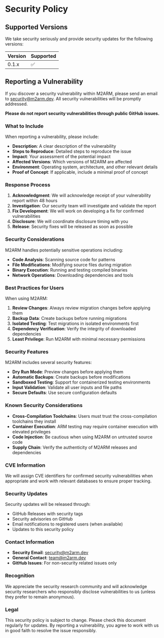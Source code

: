 # Security Policy

## Supported Versions

We take security seriously and provide security updates for the following versions:

| Version | Supported          |
| ------- | ------------------ |
| 0.1.x   | :white_check_mark: |

## Reporting a Vulnerability

If you discover a security vulnerability within M2ARM, please send an email to [security@m2arm.dev](mailto:security@m2arm.dev). All security vulnerabilities will be promptly addressed.

**Please do not report security vulnerabilities through public GitHub issues.**

### What to Include

When reporting a vulnerability, please include:

- **Description**: A clear description of the vulnerability
- **Steps to Reproduce**: Detailed steps to reproduce the issue
- **Impact**: Your assessment of the potential impact
- **Affected Versions**: Which versions of M2ARM are affected
- **Environment**: Operating system, architecture, and other relevant details
- **Proof of Concept**: If applicable, include a minimal proof of concept

### Response Process

1. **Acknowledgment**: We will acknowledge receipt of your vulnerability report within 48 hours
2. **Investigation**: Our security team will investigate and validate the report
3. **Fix Development**: We will work on developing a fix for confirmed vulnerabilities
4. **Disclosure**: We will coordinate disclosure timing with you
5. **Release**: Security fixes will be released as soon as possible

### Security Considerations

M2ARM handles potentially sensitive operations including:

- **Code Analysis**: Scanning source code for patterns
- **File Modifications**: Modifying source files during migration
- **Binary Execution**: Running and testing compiled binaries
- **Network Operations**: Downloading dependencies and tools

### Best Practices for Users

When using M2ARM:

1. **Review Changes**: Always review migration changes before applying them
2. **Backup Data**: Create backups before running migrations
3. **Isolated Testing**: Test migrations in isolated environments first
4. **Dependency Verification**: Verify the integrity of downloaded dependencies
5. **Least Privilege**: Run M2ARM with minimal necessary permissions

### Security Features

M2ARM includes several security features:

- **Dry Run Mode**: Preview changes before applying them
- **Automatic Backups**: Create backups before modifications
- **Sandboxed Testing**: Support for containerized testing environments
- **Input Validation**: Validate all user inputs and file paths
- **Secure Defaults**: Use secure configuration defaults

### Known Security Considerations

- **Cross-Compilation Toolchains**: Users must trust the cross-compilation toolchains they install
- **Container Execution**: ARM testing may require container execution with elevated privileges
- **Code Injection**: Be cautious when using M2ARM on untrusted source code
- **Supply Chain**: Verify the authenticity of M2ARM releases and dependencies

### CVE Information

We will assign CVE identifiers for confirmed security vulnerabilities when appropriate and work with relevant databases to ensure proper tracking.

### Security Updates

Security updates will be released through:

- GitHub Releases with security tags
- Security advisories on GitHub
- Email notifications to registered users (when available)
- Updates to this security policy

### Contact Information

- **Security Email**: [security@m2arm.dev](mailto:security@m2arm.dev)
- **General Contact**: [team@m2arm.dev](mailto:team@m2arm.dev)
- **GitHub Issues**: For non-security related issues only

### Recognition

We appreciate the security research community and will acknowledge security researchers who responsibly disclose vulnerabilities to us (unless they prefer to remain anonymous).

### Legal

This security policy is subject to change. Please check this document regularly for updates. By reporting a vulnerability, you agree to work with us in good faith to resolve the issue responsibly.
